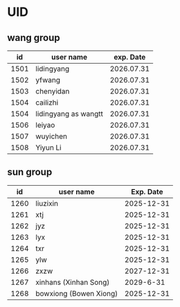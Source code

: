 # UID

## wang group 

| id   | user name             | exp. Date  |
|------|------------------------|------------|
| 1501 | lidingyang            | 2026.07.31 |
| 1502 | yfwang                | 2026.07.31 |
| 1503 | chenyidan             | 2026.07.31 |
| 1504 | cailizhi              | 2026.07.31 |
| 1504 | lidingyang as wangtt | 2026.07.31 |
| 1506 | leiyao                | 2026.07.31 |
| 1507 | wuyichen              | 2026.07.31 |
| 1508 | Yiyun Li              | 2026.07.31 |



## sun group 

| id | user name | Exp. Date
| --- | --- | --- |
| 1260 | liuzixin | 2025-12-31 |
| 1261 | xtj | 2025-12-31 |
| 1262 | jyz | 2025-12-31 |
| 1263 | lyx | 2025-12-31 |
| 1264 | txr | 2025-12-31 |
| 1265 | ylw | 2025-12-31 |
| 1266 | zxzw | 2027-12-31 |
| 1267 | xinhans (Xinhan Song) | 2029-6-31 |
| 1268 | bowxiong (Bowen Xiong) | 2025-12-31 |
